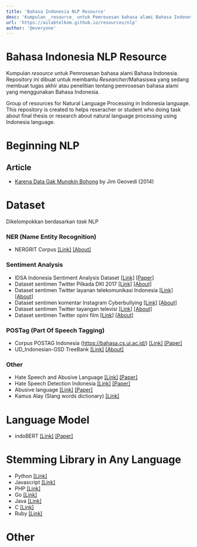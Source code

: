 ```yaml
---
title: 'Bahasa Indonesia NLP Resource'
desc: 'Kumpulan _resource_ untuk Pemrosesan bahasa alami Bahasa Indonesia. Repository ini dibuat untuk membantu _Researcher_/Mahasiswa yang sedang membuat tugas akhir atau penelitian tentang pemrosesan bahasa alami yang menggunakan Bahasa Indonesia.'
url: 'https://ailabtelkom.github.io/resources/nlp'
author: '@everyone'
---
```



# Bahasa Indonesia NLP Resource

Kumpulan _resource_ untuk Pemrosesan bahasa alami Bahasa Indonesia. Repository ini dibuat untuk membantu _Researcher_/Mahasiswa yang sedang membuat tugas akhir atau penelitian tentang pemrosesan bahasa alami yang menggunakan Bahasa Indonesia.

Group of resources for Natural Language Processing in Indonesia language. This repository is created to helps reseracher or student who doing task about final thesis or research about natural language processing using Indonesia language.

# Beginning NLP

## Article

- [Karena Data Gak Mungkin Bohong](https://medium.com/@geovedi/karena-data-gak-mungkin-bohong-a17ff90cef87) by Jim Geovedi (2014)

# Dataset
Dikelompokkan berdasarkan _task_ NLP

### NER (Name Entity Recognition)
- NERGRIT Corpus [[Link]](https://ner.grit.id/index.php/front/about) [[About]](https://github.com/grit-id/nergrit-corpus)

### Sentiment Analysis
- IDSA Indonesia Sentiment Analysis Dataset [[Link]](https://github.com/ridife/dataset-idsa) [[Paper]](https://www.researchgate.net/publication/338409000_Dataset_Indonesia_untuk_Analisis_Sentimen)
- Dataset sentimen Twitter Pilkada DKI 2017 [[Link]](https://github.com/rizalespe/Dataset-Sentimen-Analisis-Bahasa-Indonesia#analisis-sentimen-tentang-opini-pilkada-dki-2017-pada-dokumen-twitter-berbahasa-indonesia-menggunakan-na%C3%AFve-bayes-dan-pembobotan-emoji) [[About]](https://github.com/rizalespe/Dataset-Sentimen-Analisis-Bahasa-Indonesia#analisis-sentimen-tentang-opini-pilkada-dki-2017-pada-dokumen-twitter-berbahasa-indonesia-menggunakan-na%C3%AFve-bayes-dan-pembobotan-emoji)
- Dataset sentimen Twitter layanan telekomunikasi Indonesia [[Link]](https://github.com/rizalespe/Dataset-Sentimen-Analisis-Bahasa-Indonesia#analisis-sentimen-tingkat-kepuasan-pengguna-penyedia-layanan-telekomunikasi-seluler-indonesia-pada-twitter-dengan-metode-support-vector-machine-dan-lexicon-based-features) [[About]](https://github.com/rizalespe/Dataset-Sentimen-Analisis-Bahasa-Indonesia#analisis-sentimen-tingkat-kepuasan-pengguna-penyedia-layanan-telekomunikasi-seluler-indonesia-pada-twitter-dengan-metode-support-vector-machine-dan-lexicon-based-features)
- Dataset sentimen komentar Instagram Cyberbullying [[Link]](https://github.com/rizalespe/Dataset-Sentimen-Analisis-Bahasa-Indonesia#analisis-sentimen-cyberbullying-pada-komentar-instagram-dengan-metode-klasifikasi-support-vector-machine) [[About]](https://github.com/rizalespe/Dataset-Sentimen-Analisis-Bahasa-Indonesia#analisis-sentimen-cyberbullying-pada-komentar-instagram-dengan-metode-klasifikasi-support-vector-machine)
- Dataset sentimen Twitter tayangan televisi [[Link]](https://github.com/rizalespe/Dataset-Sentimen-Analisis-Bahasa-Indonesia#analisis-sentimen-terhadap-tayangan-televisi-berdasarkan-opini-masyarakat-pada-media-sosial-twitter-menggunakan-metode-k-nearest-neighbor-dan-pembobotan-jumlah-retweet) [[About]](https://github.com/rizalespe/Dataset-Sentimen-Analisis-Bahasa-Indonesia#analisis-sentimen-terhadap-tayangan-televisi-berdasarkan-opini-masyarakat-pada-media-sosial-twitter-menggunakan-metode-k-nearest-neighbor-dan-pembobotan-jumlah-retweet)
- Dataset sentimen Twitter opini film [[Link]](https://github.com/rizalespe/Dataset-Sentimen-Analisis-Bahasa-Indonesia#analisis-sentimen-tentang-opini-film-pada-dokumen-twitter-berbahasa-indonesia-menggunakan-naive-bayes-dengan-perbaikan-kata-tidak-baku) [[About]](https://github.com/rizalespe/Dataset-Sentimen-Analisis-Bahasa-Indonesia#analisis-sentimen-tentang-opini-film-pada-dokumen-twitter-berbahasa-indonesia-menggunakan-naive-bayes-dengan-perbaikan-kata-tidak-baku)


### POSTag (Part Of Speech Tagging)
- Corpus POSTAG Indonesia (https://bahasa.cs.ui.ac.id/) [[Link]](https://bahasa.cs.ui.ac.id/postag/corpus) [[Paper]](http://bahasa.cs.ui.ac.id/postag/downloads/Designing%20an%20Indonesian%20Part%20of%20speech%20Tagset.pdf)
- UD_Indonesian-GSD TreeBank [[Link]](https://github.com/UniversalDependencies/UD_Indonesian-GSD) [[About]](https://github.com/UniversalDependencies/UD_Indonesian-GSD)

### Other
- Hate Speech and Abusive Language [[Link]](https://github.com/okkyibrohim/id-multi-label-hate-speech-and-abusive-language-detection) [[Paper]](https://www.aclweb.org/anthology/W19-3506.pdf)
- Hate Speech Detection Indonesia [[Link]](https://github.com/ialfina/id-hatespeech-detection/blob/master/IDHSD_RIO_unbalanced_713_2017.txt) [[Paper]](https://www.researchgate.net/publication/320131169_Hate_Speech_Detection_in_the_Indonesian_Language_A_Dataset_and_Preliminary_Study)
- Abusive language [[Link]](https://github.com/okkyibrohim/id-abusive-language-detection) [[Paper]](https://www.sciencedirect.com/science/article/pii/S1877050918314583)
- Kamus Alay (Slang words dictionary) [[Link]](https://github.com/okkyibrohim/id-abusive-language-detection/blob/master/kamusalay.csv)

# Language Model
- indoBERT [[Link]](https://huggingface.co/indobenchmark) [[Paper]](https://arxiv.org/abs/2009.05387)

# Stemming Library in Any Language

- Python [[Link]](https://github.com/har07/PySastrawi)
- Javascript [[Link]](https://github.com/damzaky/sastrawijs)
- PHP [[Link]](https://github.com/sastrawi/sastrawi)
- Go [[Link]](https://github.com/RadhiFadlillah/go-sastrawi)
- Java [[Link]](https://github.com/jsastrawi/jsastrawi)
- C [[Link]](https://github.com/mohangk/c_sastrawi)
- Ruby [[Link]](https://github.com/meisyal/sastrawi-ruby)

# Other

